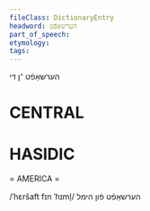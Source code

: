 ```yaml
---
fileClass: DictionaryEntry
headword: הערשאַפֿט
part_of_speech: 
etymology: 
tags: 
---
```

הערשאַפֿט
־ן
די

CENTRAL
========

HASIDIC
=======
= AMERICA = 

/ˈhɛršaft fɪn ˈhɪml̩/ הערשאַפֿט פֿון הימל